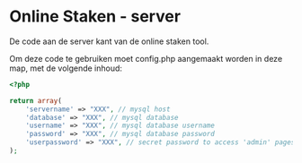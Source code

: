 # Online Staken - server

De code aan de server kant van de online staken tool.

Om deze code te gebruiken moet config.php aangemaakt worden in deze map, met de volgende inhoud:

```php
<?php

return array(
    'servername' => "XXX", // mysql host
    'database' => "XXX", // mysql database
    'username' => "XXX", // mysql database username
    'password' => "XXX", // mysql database password
    'userpassword' => "XXX", // secret password to access 'admin' pages
);
```
